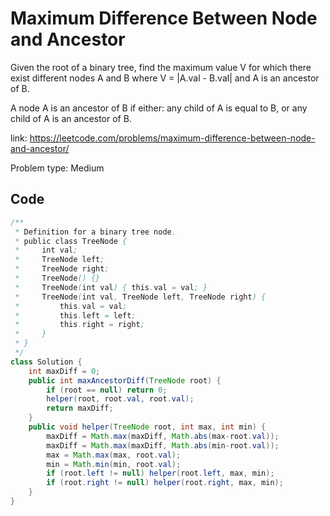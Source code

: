 # Maximum Difference Between Node and Ancestor
Given the root of a binary tree, find the maximum value V for which there exist different nodes A and B where V = |A.val - B.val| and A is an ancestor of B.

A node A is an ancestor of B if either: any child of A is equal to B, or any child of A is an ancestor of B.

link: https://leetcode.com/problems/maximum-difference-between-node-and-ancestor/

Problem type: Medium

## Code
```java
/**
 * Definition for a binary tree node.
 * public class TreeNode {
 *     int val;
 *     TreeNode left;
 *     TreeNode right;
 *     TreeNode() {}
 *     TreeNode(int val) { this.val = val; }
 *     TreeNode(int val, TreeNode left, TreeNode right) {
 *         this.val = val;
 *         this.left = left;
 *         this.right = right;
 *     }
 * }
 */
class Solution {
    int maxDiff = 0;
    public int maxAncestorDiff(TreeNode root) {
        if (root == null) return 0;
        helper(root, root.val, root.val);
        return maxDiff;
    }
    public void helper(TreeNode root, int max, int min) {
        maxDiff = Math.max(maxDiff, Math.abs(max-root.val));
        maxDiff = Math.max(maxDiff, Math.abs(min-root.val));
        max = Math.max(max, root.val);
        min = Math.min(min, root.val);
        if (root.left != null) helper(root.left, max, min);
        if (root.right != null) helper(root.right, max, min);
    }
}
```
